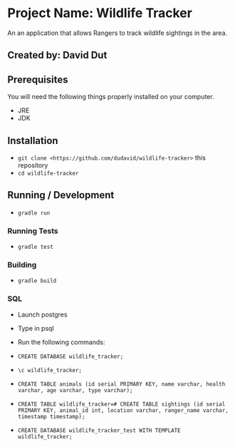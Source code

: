# Project Name: Wildlife Tracker

An an application that allows Rangers to track wildlife sightings in the area.

## Created by: David Dut

## Prerequisites

You will need the following things properly installed on your computer.

* JRE
* JDK

## Installation

* `git clone <https://github.com/dudavid/wildlife-tracker>` this repository
* `cd wildlife-tracker`

## Running / Development

* `gradle run`

### Running Tests

* `gradle test`

### Building

* `gradle build`

### SQL

* Launch postgres
* Type in psql
* Run the following commands:

* `CREATE DATABASE wildlife_tracker;`
* `\c wildlife_tracker;`
* `CREATE TABLE animals (id serial PRIMARY KEY, name varchar, health varchar, age varchar, type varchar);`
* `CREATE TABLE
wildlife_tracker=# CREATE TABLE sightings (id serial PRIMARY KEY, animal_id int, location varchar, ranger_name varchar, timestamp timestamp);`
* `CREATE DATABASE wildlife_tracker_test WITH TEMPLATE wildlife_tracker;`

